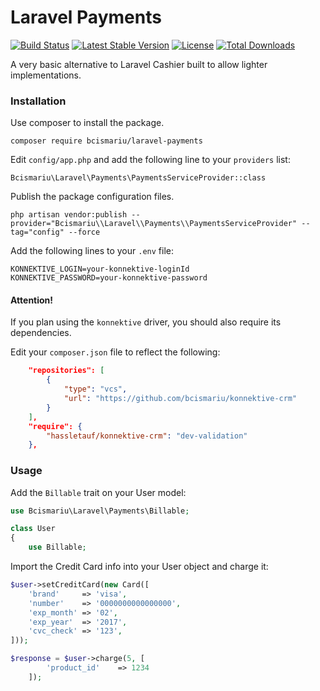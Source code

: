 # Laravel Payments

[![Build Status](https://travis-ci.org/bcismariu/laravel-payments.svg?branch=master)](https://travis-ci.org/bcismariu/laravel-payments)
[![Latest Stable Version](https://poser.pugx.org/bcismariu/laravel-payments/v/stable)](https://packagist.org/packages/bcismariu/laravel-payments)
[![License](https://poser.pugx.org/bcismariu/laravel-payments/license)](https://packagist.org/packages/bcismariu/laravel-payments)
[![Total Downloads](https://poser.pugx.org/bcismariu/laravel-payments/downloads)](https://packagist.org/packages/bcismariu/laravel-payments)

A very basic alternative to Laravel Cashier built to allow lighter implementations.

### Installation

Use composer to install the package.

`composer require bcismariu/laravel-payments`

Edit `config/app.php` and add the following line to your `providers` list:

`Bcismariu\Laravel\Payments\PaymentsServiceProvider::class`

Publish the package configuration files.

```
php artisan vendor:publish --provider="Bcismariu\\Laravel\\Payments\\PaymentsServiceProvider" --tag="config" --force
```

Add the following lines to your `.env` file:

```
KONNEKTIVE_LOGIN=your-konnektive-loginId
KONNEKTIVE_PASSWORD=your-konnektive-password
```

#### Attention!

If you plan using the `konnektive` driver, you should also require its dependencies.

Edit your `composer.json` file to reflect the following:

```json
    "repositories": [
        {
            "type": "vcs",
            "url": "https://github.com/bcismariu/konnektive-crm"
        }
    ],
    "require": {
        "hassletauf/konnektive-crm": "dev-validation"
    },
```


### Usage

Add the `Billable` trait on your User model:

```php
use Bcismariu\Laravel\Payments\Billable;

class User
{
    use Billable;
```

Import the Credit Card info into your User object and charge it:

```php
$user->setCreditCard(new Card([
    'brand'     => 'visa',
    'number'    => '0000000000000000',
    'exp_month' => '02',
    'exp_year'  => '2017',
    'cvc_check' => '123', 
]));

$response = $user->charge(5, [
        'product_id'    => 1234
    ]);
```